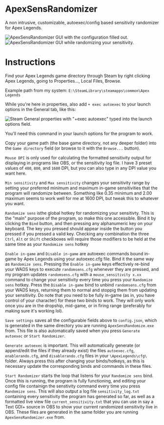 # ApexSensRandomizer
A non intrusive, customizable, autoexec/config based sensitivity randomizer for Apex Legends.


![ApexSensRandomizer GUI with the configuration filled out.](https://github.com/TorjeAmundsen/ApexSensRandomizer/assets/14235956/351956d4-a5d4-4c33-ba45-7dd2d98d157a) ![ApexSensRandomizer GUI while randomizing your sensitivity.](https://github.com/TorjeAmundsen/ApexSensRandomizer/assets/14235956/6b5fc6f9-c2a6-4ece-8d8a-dbda1d80b492)


# Instructions
Find your Apex Legends game directory through Steam by right clicking Apex Legends, going to Properties..., Local Files, Browse.

Example path from my system: `E:\SteamLibrary\steamapps\common\Apex Legends`

While you're here in properties, also add `+ exec autoexec` to your launch options in the General tab, like this:

![Steam General properties with "+exec autoexec" typed into the launch options field.](https://github.com/TorjeAmundsen/ApexSensRandomizer/assets/14235956/d2632617-941c-4464-91a4-e3e9fe2a72b7)

You'll need this command in your launch options for the program to work.

Copy your game path (the base game directory, not any deeper folder) into the `Game directory` field (or browse to it with the `Browse...` button).

`Mouse DPI` is only used for calculating the formatted sensitivity output for displaying in programs like OBS, or the sensitivity log file. I have 3 preset values of `400`, `800`, and `1600` DPI, but you can also type in any DPI value you want here.

`Min sensitivity` and `Max sensitivity`  changes your sensitivity range by setting your preferred minimum and maximum in-game sensitivities that the program will randomize between. Something like 0.35 minimum and 2.00 maximum seems to work well for me at 1600 DPI, but tweak this to whatever you want.

`Randomize sens` isthe global hotkey for randomizing your sensitivty. This is the "main" purpose of the program, so make this one accessible. Bind it by clicking the `Bind` button, and then pressing any alphanumeric key on your keyboard. The key you pressed should appear inside the button you pressed if you pressed a valid key. Checking any combination the three `Ctrl`, `Alt` or `Shift` checkboxes will require those modifiers to be held at the same time as your `Randomize sens` hotkey

`Enable in-game` and `Disable in-game` are autoexec commands bound in-game by Apex Legends using your autoexec.cfg file. Bind it the same way as `Randomize sens`. Pressing the `Enable in-game` keys effectively re-bind your WADS keys to execute `randomsens.cfg` whenever they are pressed, and my program updates `randomsens.cfg` with a `mouse_sensitivity x.xx` command to change your sensitivity every time you press your `Randomize sens` hotkey. Press the `Disable in-game` bind to unbind `randomsens.cfg` from your WADS keys, returning them to normal and stoppig them from updating your sensitivity. Do note that you need to be fully in-game (as in, you have control of your character) for these two binds to work. They will only work once you are in the dropship, mid-game, or in firing range (preferably for making sure it's working lol).

`Save settings` saves all the configurable fields above to `config.json`, which is generated in the same directory you are running `ApexSensRandomize.exe` from. This file is also automatically saved when you press `Generate autoexec` or `Start Randomizer`.

`Generate autoexec` is important. This will automatically generate (or append/edit the files if they already exist) the files `autoexec.cfg`, `enablerando.cfg`, and `disablerando.cfg` files in your `\ApexLegends\cfg\` folder. Always press this after changing your binds/hotkeys, as this is necessary update the corresponding binds and commands in these files.

`Start Randomizer` starts the loop that listens for your `Randomize sens` bind. Once this is running, the program is fully functioning, and editing your config file containign the senstivity command every time you press `Randomize sens`. This will also output a log file `sensitivity_log.txt` containing every sensitivity the program has generated so far, as well as a formatted live view file `current_sensitivity.txt` that you can use in say a Text GDI+ source in OBS to show your current randomized sensitivity live in OBS. These files are generated in the same folder you are running `ApexSensRandomizer.exe` from.
